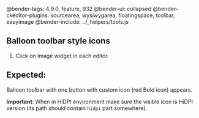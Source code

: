 @bender-tags: 4.9.0, feature, 932
@bender-ui: collapsed
@bender-ckeditor-plugins: sourcearea, wysiwygarea, floatingspace, toolbar, easyimage
@bender-include: ../_helpers/tools.js

## Balloon toolbar style icons

1. Click on image widget in each editor.

## Expected:

Balloon toolbar with one button with custom icon (red Bold icon) appears.

**Important**: When in HiDPI environment make sure the visible icon is HiDPI version (its path should contain `hidpi` part somewhere).
